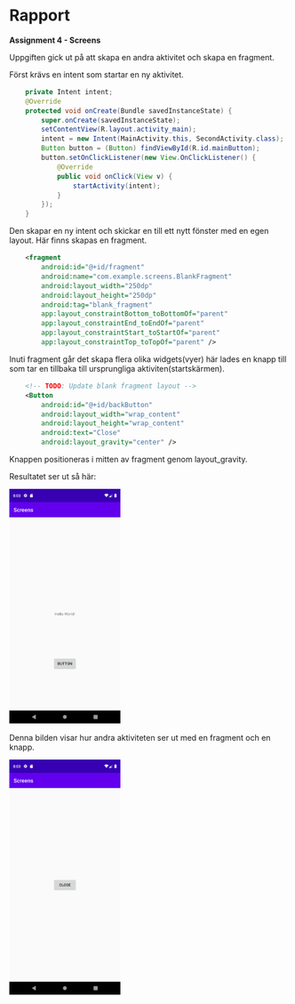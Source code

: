 
# Rapport

**Assignment 4 - Screens**

Uppgiften gick ut på att skapa en andra aktivitet och skapa en fragment.

Först krävs en intent som startar en ny aktivitet.
```java
    private Intent intent;
    @Override
    protected void onCreate(Bundle savedInstanceState) {
        super.onCreate(savedInstanceState);
        setContentView(R.layout.activity_main);
        intent = new Intent(MainActivity.this, SecondActivity.class);
        Button button = (Button) findViewById(R.id.mainButton);
        button.setOnClickListener(new View.OnClickListener() {
            @Override
            public void onClick(View v) {
                startActivity(intent);
            }
        });
    }
```
Den skapar en ny intent och skickar en till ett nytt fönster med en egen layout. Här finns skapas en fragment.
```xml
    <fragment
        android:id="@+id/fragment"
        android:name="com.example.screens.BlankFragment"
        android:layout_width="250dp"
        android:layout_height="250dp"
        android:tag="blank_fragment"
        app:layout_constraintBottom_toBottomOf="parent"
        app:layout_constraintEnd_toEndOf="parent"
        app:layout_constraintStart_toStartOf="parent"
        app:layout_constraintTop_toTopOf="parent" />
```      
Inuti fragment går det skapa flera olika widgets(vyer) här lades en knapp till som tar en tillbaka till ursprungliga aktiviten(startskärmen).
```xml
    <!-- TODO: Update blank fragment layout -->
    <Button
        android:id="@+id/backButton"
        android:layout_width="wrap_content"
        android:layout_height="wrap_content"
        android:text="Close"
        android:layout_gravity="center" />
```
Knappen positioneras i mitten av fragment genom layout_gravity.

Resultatet ser ut så här:

<img src="app1.png" alt="Aktivitet1" width="200"/>

Denna bilden visar hur andra aktiviteten ser ut med en fragment och en knapp.

<img src="app2.png" alt="Aktivitet2" width="200"/>

